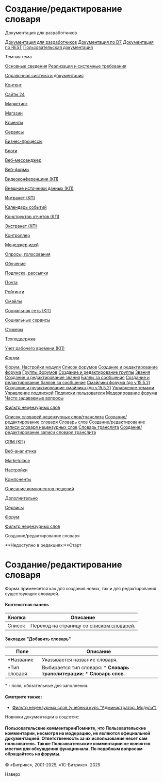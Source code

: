 # Создание/редактирование словаря

Документация для разработчиков

[Документация для разработчиков](https://dev.1c-bitrix.ru/api_help/)
[Документация по D7](https://dev.1c-bitrix.ru/api_d7/)
[Документация по REST](https://dev.1c-bitrix.ru/rest_help/)
[Пользовательская документация](https://dev.1c-bitrix.ru/user_help/)

Темная тема

[Основные сведения](/user_help/index.php)
[Реализация и системные требования](/user_help/reqintro.php)

[Справочная система и документация](/user_help/help/index.php)

[Контент](/user_help/content/index.php)

[Сайты 24](/user_help/sites24/index.php)

[Маркетинг](/user_help/marketing/index.php)

[Магазин](/user_help/store/index.php)

[Клиенты](/user_help/clients/index.php)

[Сервисы](/user_help/service/index.php)

[Бизнес-процессы](/user_help/service/bizproc/index.php)

[Блоги](/user_help/service/blogs/index.php)

[Веб-мессенджер](/user_help/service/im/index.php)

[Веб-формы](/user_help/service/form/index.php)

[Видеоконференциии (КП)](/user_help/service/video/index.php)

[Внешние источники данных (КП)](/user_help/service/xdi/index.php)

[Интранет (КП)](/user_help/service/intranet/index.php)

[Календарь событий](/user_help/service/event_calendar/index.php)

[Конструктор отчетов (КП)](/user_help/service/report/index.php)

[Экстранет (КП)](/user_help/service/extranet/index.php)

[Контроллер](/user_help/service/controller/index.php)

[Менеджер идей](/user_help/service/idea/index.php)

[Опросы, голосования](/user_help/service/vote/index.php)

[Обучение](/user_help/service/learning/index.php)

[Подписка, рассылки](/user_help/service/subscribe/index.php)

[Почта](/user_help/service/mail/index.php)

[Рейтинги](/user_help/service/rating/index.php)

[Смайлы](/user_help/service/smile/index.php)

[Социальная сеть (КП)](/user_help/service/socialnetwork/index.php)

[Социальные сервисы](/user_help/service/socialservices/index.php)

[Стикеры](/user_help/service/stickers/index.php)

[Техподдержка](/user_help/service/support/index.php)

[Учет рабочего времени (КП)](/user_help/service/timeman/index.php)

[Форум](/user_help/service/forum/index.php)

[Форум. Настройки модуля](/user_help/service/forum/settings.php)
[Список форумов](/user_help/service/forum/forum_admin.php)
[Создание и редактирование форума](/user_help/service/forum/forum_edit.php)
[Группы форумов](/user_help/service/forum/forum_group.php)
[Создание и редактирование группы](/user_help/service/forum/forum_group_edit.php)
[Звания](/user_help/service/forum/forum_points.php)
[Создание и редактирование звания](/user_help/service/forum/forum_points_edit.php)
[Баллы за сообщения](/user_help/service/forum/forum_points2post.php)
[Создание и редактирование баллов за сообщение](/user_help/service/forum/forum_points2post_edit.php)
[Смайлики форума (до v.15.5.2)](/user_help/service/forum/forum_smile.php)
[Создание и редактирование смайлика (до v.15.5.2)](/user_help/service/forum/forum_smile_edit.php)
[Управление темами](/user_help/service/forum/forum_topics.php)
[Управление подпиской](/user_help/service/forum/forum_subscribe.php)
[Подписки пользователя](/user_help/service/forum/forum_subscribe_edit.php)
[Модерирование форума](/user_help/service/forum/forum_mod.php)
[Часто задаваемые вопросы](/user_help/service/forum/help.php)

[Фильтр нецензурных слов](/user_help/service/forum/censor_filter/index.php)

[Список словарей нецензурных слов/транслита](/user_help/service/forum/censor_filter/forum_dictionary.php)
[Создание/редактирование словаря](/user_help/service/forum/censor_filter/forum_dictionary_edit.php)
[Словарь слов](/user_help/service/forum/censor_filter/forum_words.php)
[Создание/редактирование записи словаря нецензурных слов](/user_help/service/forum/censor_filter/forum_words_edit.php)
[Словарь транслита](/user_help/service/forum/censor_filter/forum_letter.php)
[Создание/редактирование записи словаря транслита](/user_help/service/forum/censor_filter/forum_letter_edit.php)

[CRM (КП)](/user_help/service/crm/index.php)

[Веб-аналитика](/user_help/statistic/index.php)

[Marketplace](/user_help/marketplace/index.php)

[Настройки](/user_help/settings/index.php)

[Компоненты](/user_help/components/index.php)

[Описание компонентов решений](/user_help/description_decisions/index.php)

[Дополнительно](/user_help/additional/index.php)

[Сервисы](/user_help/service/index.php)

[Форум](/user_help/service/forum/index.php)

[Фильтр нецензурных слов](/user_help/service/forum/censor_filter/index.php)

Создание/редактирование словаря

**Недоступно в редакциях:**Старт

# Создание/редактирование словаря

Форма применяется как для создания новых, так и для редактирования существующих словарей.

#### Контекстная панель

| Кнопка | Описание |
| --- | --- |
| Список | Переход на страницу со [списком словарей](/user_help/service/forum/censor_filter/forum_dictionary.php). |

#### Закладка "Добавить словарь"

| Поле | Описание |
| --- | --- |
| \*Название | Указывается название словаря. |
| \*Тип словаря | Выбирается тип словаря:  * **Словарь транслитерации**; * **Словарь слов**. |

\* - поля, обязательные для заполнения.

#### Смотрите также:

* [Фильтр нецензурных слов (учебный курс "Администратор. Модули")](https://dev.1c-bitrix.ru/learning/course/index.php?COURSE_ID=41&LESSON_ID=2968)

Новинки документации в соцсетях:

#### Пользовательские комментарииПомните, что Пользовательские комментарии, несмотря на модерацию, не являются официальной документацией. Ответственность за их использование несет сам пользователь. Также Пользовательские комментарии не являются местом для обсуждения функционала. По подобным вопросам обращайтесь на [форумы](http://dev.1c-bitrix.ru/community/forums/group1/).

© «Битрикс», 2001-2025, «1С-Битрикс», 2025

Наверх